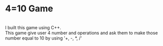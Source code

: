 <h1>4=10 Game</h1>
<br>
I built this game using C++.
<br>
This game give user 4 number and operations and ask them to make those number equal to 10 by using '+, -, *, /'

